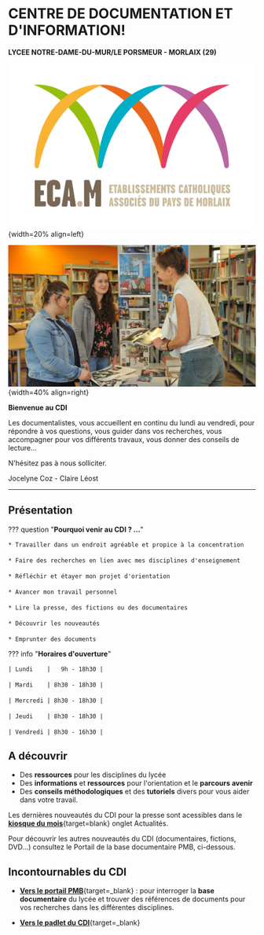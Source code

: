 


# CENTRE DE DOCUMENTATION ET D'INFORMATION! 
**LYCEE NOTRE-DAME-DU-MUR/LE PORSMEUR - MORLAIX (29)**

![logo ECAM](./images/logo_ecam.jpg "logo"){width=20% align=left}

![vue du CDI](./images/CDI_accueil_01.jpg "CDI"){width=40% align=right}

**Bienvenue au CDI**

Les documentalistes, vous accueillent en continu
du lundi au vendredi, pour répondre à vos questions, 
vous guider dans vos recherches, 
vous accompagner pour vos différents travaux, 
vous donner des conseils de lecture...

N'hésitez pas à nous solliciter.

Jocelyne Coz - Claire Léost

-------
## Présentation

??? question "**Pourquoi venir au CDI ? ...**"

    * Travailler dans un endroit agréable et propice à la concentration

    * Faire des recherches en lien avec mes disciplines d'enseignement

    * Réfléchir et étayer mon projet d'orientation

    * Avancer mon travail personnel

    * Lire la presse, des fictions ou des documentaires

    * Découvrir les nouveautés

    * Emprunter des documents



??? info "**Horaires d'ouverture**"
        
    | Lundi    |   9h - 18h30 |
    
    | Mardi    | 8h30 - 18h30 |
    
    | Mercredi | 8h30 - 18h30 |
    
    | Jeudi    | 8h30 - 18h30 |
    
    | Vendredi | 8h30 - 16h30 |
  
## A découvrir

- Des **ressources** pour les disciplines du lycée
- Des **informations** et **ressources** pour l'orientation et le **parcours avenir**
- Des **conseils méthodologiques** et des **tutoriels** divers pour vous aider dans votre travail.
    
Les dernières nouveautés du CDI pour la presse sont acessibles dans le [**kiosque du mois**](https://jocedoc.github.io/cdinddmporsmeur_eleves/actualites/#presse){target=blank} onglet Actualités.

Pour découvrir les autres nouveautés du CDI (documentaires, fictions, DVD...) consultez le Portail de la base documentaire PMB, ci-dessous.


## Incontournables du CDI
   * [**Vers le portail PMB**](https://ecmorlaix.basecdi.fr/pmb/opac_css/){target=_blank} : pour interroger la **base documentaire** du lycée et trouver des références de documents pour vos recherches dans les différentes disciplines.

   * [**Vers le padlet du CDI**](https://padlet.com/cdinddmporsmeur/CDI){target=_blank}


 
